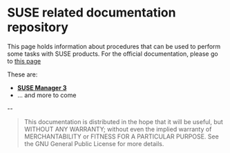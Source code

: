 # SUSE related documentation repository
This page holds information about procedures that can be used to perform some
tasks with SUSE products. For the official documentation, please go to [this
page](https://www.suse.com/documentation/)

These are:

- [**SUSE Manager 3**](suma/)
- ... and more to come

--

> This documentation is distributed in the hope that it will be useful,
> but WITHOUT ANY WARRANTY; without even the implied warranty of
> MERCHANTABILITY or FITNESS FOR A PARTICULAR PURPOSE.  See the
> GNU General Public License for more details.
